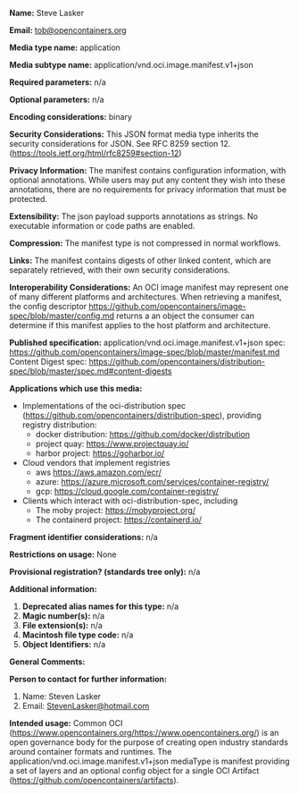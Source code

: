 **Name:** Steve Lasker

**Email:** tob@opencontainers.org

**Media type name:** application

**Media subtype name:** application/vnd.oci.image.manifest.v1+json

**Required parameters:** n/a

**Optional parameters:** n/a

**Encoding considerations:** binary

**Security Considerations:** This JSON format media type inherits the security considerations for JSON. See RFC 8259 section 12. (https://tools.ietf.org/html/rfc8259#section-12)

**Privacy Information:** The manifest contains configuration information, with optional annotations. While users may put any content they wish into these annotations, there are no requirements for privacy information that must be protected.

**Extensibility:** The json payload supports annotations as strings. No executable information or code paths are enabled.

**Compression:** The manifest type is not compressed in normal workflows.

**Links:** The manifest contains digests of other linked content, which are separately retrieved, with their own security considerations.

**Interoperability Considerations:** An OCI image manifest may represent one of many different platforms and architectures. When retrieving a manifest, the config descriptor https://github.com/opencontainers/image-spec/blob/master/config.md returns a an object the consumer can determine if this manifest applies to the host platform and architecture.

**Published specification:**
application/vnd.oci.image.manifest.v1+json spec: https://github.com/opencontainers/image-spec/blob/master/manifest.md
Content Digest spec: https://github.com/opencontainers/distribution-spec/blob/master/spec.md#content-digests

**Applications which use this media:**
- Implementations of the oci-distribution spec (https://github.com/opencontainers/distribution-spec), providing registry distribution:
    - docker distribution: https://github.com/docker/distribution
    - project quay: https://www.projectquay.io/
    - harbor project: https://goharbor.io/
- Cloud vendors that implement registries
    - aws https://aws.amazon.com/ecr/
    - azure: https://azure.microsoft.com/services/container-registry/
    - gcp: https://cloud.google.com/container-registry/
- Clients which interact with oci-distribution-spec, including
    - The moby project: https://mobyproject.org/
    - The containerd project: https://containerd.io/

**Fragment identifier considerations:** n/a

**Restrictions on usage:** None

**Provisional registration? (standards tree only):** n/a

**Additional information:** 
1. **Deprecated alias names for this type:** n/a 
2. **Magic number(s):** n/a 
3. **File extension(s):** n/a 
4. **Macintosh file type code:** n/a 
5. **Object Identifiers:** n/a

**General Comments:**

**Person to contact for further information:**

1. Name: Steven Lasker
2. Email: StevenLasker@hotmail.com

**Intended usage:** Common
OCI (https://www.opencontainers.org/<https://www.opencontainers.org/>) is an open governance body for the purpose of creating open industry standards around container formats and runtimes.
The application/vnd.oci.image.manifest.v1+json mediaType is manifest providing a set of layers and an optional config object for a single OCI Artifact (https://github.com/opencontainers/artifacts).
